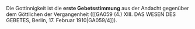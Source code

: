 
Die Gottinnigkeit ist die **erste Gebetsstimmung** aus der Andacht gegenüber dem Göttlichen der Vergangenheit ([[GA059 (4.) XIII. DAS WESEN DES GEBETES, Berlin, 17. Februar 1910|GA059/4]]).
